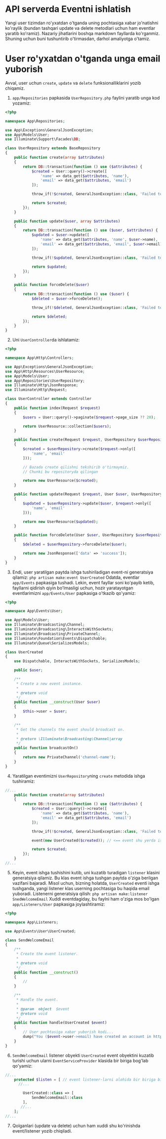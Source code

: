 # API serverda Eventni ishlatish

Yangi user tizimdan ro'yxatdan o'tganda uning pochtasiga xabar jo'natishni ko'raylik (bundan tashqari update va delete metodlari uchun ham eventlar yaratib ko'ramiz). Nazariy jihatlarini boshqa markdown fayllarda ko'rganmiz. Shuning uchun buni tushuntirib o'tirmasdan, darhol amaliyotga o'tamiz.

# User ro'yxatdan o'tganda unga email yuborish

Avval, user uchun `create`, `update` va `delete` funksionalliklarini yozib chiqamiz.

1. `app/Repositories` papkasida `UserRepository.php` faylini yaratib unga kod yozamiz:

```php
<?php

namespace App\Repositories;

use App\Exceptions\GeneralJsonException;
use App\Models\User;
use Illuminate\Support\Facades\DB;

class UserRepository extends BaseRepository
{
    public function create(array $attributes)
    {
        return DB::transaction(function () use ($attributes) {
            $created = User::query()->create([
                'name' => data_get($attributes, 'name'),
                'email' => data_get($attributes, 'email')
            ]);

            throw_if(!$created, GeneralJsonException::class, 'Failed to create user');

            return $created;
        });
    }

    public function update($user, array $attributes)
    {
        return DB::transaction(function () use ($user, $attributes) {
            $updated = $user->update([
                'name' => data_get($attributes, 'name', $user->name),
                'email' => data_get($attributes, 'email', $user->email),
            ]);

            throw_if(!$updated, GeneralJsonException::class, 'Failed to update user');

            return $updated;
        });
    }

    public function forceDelete($user)
    {
        return DB::transaction(function () use ($user) {
            $deleted = $user->forceDelete();

            throw_if(!$deleted, GeneralJsonException::class, 'Failed to delete user');

            return $deleted;
        });
    }
}

```

2. Uni `UserController`da ishlatamiz:

```php
<?php

namespace App\Http\Controllers;

use App\Exceptions\GeneralJsonException;
use App\Http\Resources\UserResource;
use App\Models\User;
use App\Repositories\UserRepository;
use Illuminate\Http\JsonResponse;
use Illuminate\Http\Request;

class UserController extends Controller
{
    public function index(Request $request)
    {
        $users = User::query()->paginate($request->page_size ?? 20);

        return UserResource::collection($users);
    }

    public function create(Request $request, UserRepository $userRepository)
    {
        $created = $userRepository->create($request->only([
            'name', 'email'
        ]));

        // Bazada create qilishni tekshirib o'tirmaymiz.
        // Chunki bu repositoryda qilingan

        return new UserResource($created);
    }

    public function update(Request $request, User $user, UserRepository $userRepository)
    {
        $updated = $userRepository->update($user, $request->only([
            'name', 'email'
        ]));

        return new UserResource($updated);
    }

    public function forceDelete(User $user, UserRepository $userRepository)
    {
        $deleted = $userRepository->forceDelete($user);

        return new JsonResponse(['data' => 'success']);
    }
}

```

3. Endi, user yaratilgan paytda ishga tushiriladigan event-ni generatsiya qilamiz: `php artisan make:event UserCreated`
   Odatda, eventlar `app/Events` papkasiga tushadi. Lekin, event fayllar soni ko'payib ketib, fayllarni qidirish qiyin bo'lmasligi uchun, hozir yaratayotgan eventlarimizni `app/Events/User` papkasiga o'tkazib qo'yamiz:

```php
<?php

namespace App\Events\User;

use App\Models\User;
use Illuminate\Broadcasting\Channel;
use Illuminate\Broadcasting\InteractsWithSockets;
use Illuminate\Broadcasting\PrivateChannel;
use Illuminate\Foundation\Events\Dispatchable;
use Illuminate\Queue\SerializesModels;

class UserCreated
{
    use Dispatchable, InteractsWithSockets, SerializesModels;

    public $user;

    /**
     * Create a new event instance.
     *
     * @return void
     */
    public function __construct(User $user)
    {
        $this->user = $user;
    }

    /**
     * Get the channels the event should broadcast on.
     *
     * @return \Illuminate\Broadcasting\Channel|array
     */
    public function broadcastOn()
    {
        return new PrivateChannel('channel-name');
    }
}

```

4. Yaratilgan eventimizni `UserRepository`ning `create` metodida ishga tushiramiz:

```php
//...
    public function create(array $attributes)
    {
        return DB::transaction(function () use ($attributes) {
            $created = User::query()->create([
                'name' => data_get($attributes, 'name'),
                'email' => data_get($attributes, 'email')
            ]);

            throw_if(!$created, GeneralJsonException::class, 'Failed to create user');

            event(new UserCreated($created)); // <== event shu yerda ishga tushirilyapti

            return $created;
        });
    }
//...
```

5. Keyin, event ishga tushishini kutib, uni kuzatib turadigan `listener` klasini generatsiya qilamiz. Bu klas event ishga tushgan paytda o'ziga berilgan vazifani bajaradi. Misol uchun, bizning holatda, `UserCreated` eventi ishga tushganda, yangi listener klas userning pochtasiga bu haqida email yuboradi.
   Listenerni generatsiya qilish: `php artisan make:listener SnedWelcomeEmail`
   Xuddi eventdagiday, bu faylni ham o'ziga mos bo'lgan `app/Listeners/User` papkasiga joylashtiramiz:

```php
<?php

namespace App\Listeners;

use App\Events\User\UserCreated;

class SendWelcomeEmail
{
    /**
     * Create the event listener.
     *
     * @return void
     */
    public function __construct()
    {
        //
    }

    /**
     * Handle the event.
     *
     * @param  object  $event
     * @return void
     */
    public function handle(UserCreated $event)
    {
        // User pochtasiga xabar yuborish kodi...
        dump("You ($event->user->email) have created an account in http://learn.loc");
    }
}

```

6. `SendWelcomeEmail` listener obyekti `UserCreated` event obyektini kuzatib turishi uchun ularni `EventServiceProvider` klasida bir biriga bog'lab qo'yamiz:

```php
//...
    protected $listen = [ // event listener-larni alohida bir biriga biriktirish uchun
      //...

        UserCreated::class => [
            SendWelcomeEmail::class
        ],
       //...
    ];
//...
```

7. Qolganlari (update va delete) uchun ham xuddi shu ko'rinishda event/listener yozib chiqiladi.
